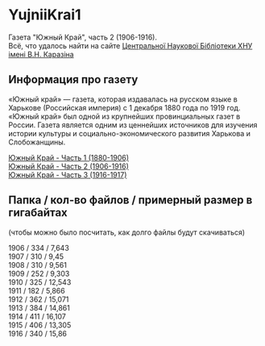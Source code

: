 # YujniiKrai1
Газета "Южный Край", часть 2 (1906-1916).  
Всё, что удалось найти на сайте [Центральної Наукової Бібліотеки ХНУ імені В.Н. Каразіна](http://back2news.univer.kharkov.ua)

## Информация про газету 
«Южный край» — газета, которая издавалась на русском языке в Харькове (Российская империя) с 1 декабря 1880 года по 1919 год.  
«Южный край» был одной из крупнейших провинциальных газет в России. Газета является одним из ценнейших источников для изучения истории культуры и социально-экономического развития Харькова и Слобожанщины.  

[Южный Край - Часть 1 (1880-1906)](https://github.com/achgenealogy/YujniiKrai1)  
[Южный Край - Часть 2 (1906-1916)](https://github.com/achgenealogy/YujniiKrai2)  
[Южный Край - Часть 3 (1916-1917)](https://github.com/achgenealogy/YujniiKrai13)

## Папка / кол-во файлов / примерный размер в гигабайтах
(чтобы можно было посчитать, как долго файлы будут скачиваться)

1906 / 334 / 7,643  
1907 / 310 / 9,45  
1908 / 310 / 9,561  
1909 / 252 / 9,303  
1910 / 325 / 12,543  
1911 / 182 / 5,866  
1912 / 362 / 15,071  
1913 / 384 / 14,861  
1914 / 411 / 16,107  
1915 / 406 / 13,305  
1916 / 340 / 15,86  
